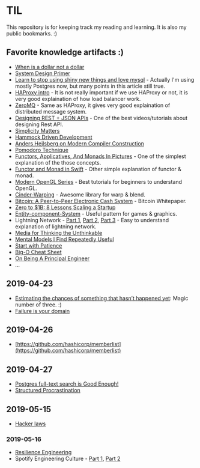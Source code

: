 # TIL

This repository is for keeping track my reading and learning. It is also my public bookmarks. :)

## Favorite knowledge artifacts :)

- [When is a dollar not a dollar](https://www.codingvc.com/when-is-a-dollar-not-a-dollar/)
- [System Design Primer](https://github.com/donnemartin/system-design-primer)
- [Learn to stop using shiny new things and love mysql](https://medium.com/@Pinterest_Engineering/learn-to-stop-using-shiny-new-things-and-love-mysql-3e1613c2ce14) - Actually I'm using mostly Postgres now, but many points in this article still true.
- [HAProxy intro](http://www.haproxy.org/download/1.9/doc/intro.txt) - It is not really important if we use HAProxy or not, it is very good explaination of how load balancer work.
- [ZeroMQ](http://zeromq.org/) - Same as HAProxy, it gives very good explaination of distributed message system.
- [Designing REST + JSON APIs](https://stormpath.com/blog/designing-rest-json-apis) - One of the best videos/tutorials about designing Rest API.
- [Simplicity Matters](https://www.youtube.com/watch?v=rI8tNMsozo0)
- [Hammock Driven Development](https://www.youtube.com/watch?v=f84n5oFoZBc)
- [Anders Hejlsberg on Modern Compiler Construction](https://www.youtube.com/watch?v=wSdV1M7n4gQ)
- [Pomodoro Technique](https://en.wikipedia.org/wiki/Pomodoro_Technique)
- [Functors, Applicatives, And Monads In Pictures](http://adit.io/posts/2013-04-17-functors,_applicatives,_and_monads_in_pictures.html) - One of the simplest explanation of the those concepts.
- [Functor and Monad in Swift](https://github.com/JaviSoto/Blog-Posts/blob/master/Functor%20and%20Monad%20in%20Swift/FunctorAndMonad.md) - Other simple explanation of functor & monad.
- [Modern OpenGL Series](https://www.tomdalling.com/blog/category/modern-opengl/) - Best tutorials for beginners to understand OpenGL.
- [Cinder-Warping](https://github.com/paulhoux/Cinder-Warping) - Awesome library for warp & blend.
- [Bitcoin: A Peer-to-Peer Electronic Cash System](https://bitcoin.org/bitcoin.pdf) - Bitcoin Whitepaper.
- [Zero to \$1B: 8 Lessons Scaling a Startup](https://medium.com/@swaaanson/zero-to-1b-8-lessons-scaling-a-startup-f9a4b631de61)
- [Entity-component-System](https://en.wikipedia.org/wiki/Entity_component_system) - Useful pattern for games & graphics.
- Lightning Network - [Part 1](https://www.youtube.com/watch?v=XFUYvLW-0oE), [Part 2](https://www.youtube.com/watch?v=7tHD9Gj9UNg), [Part 3](https://www.youtube.com/watch?v=k-bXIZOMNyA) - Easy to understand explanation of lightning network.
- [Media for Thinking the Unthinkable](http://worrydream.com/MediaForThinkingTheUnthinkable/)
- [Mental Models I Find Repeatedly Useful](https://medium.com/@yegg/mental-models-i-find-repeatedly-useful-936f1cc405d)
- [Start with Patience](https://lifehacker.com/start-with-patience-1787467637?utm_campaign=socialflow_lifehacker_twitter&utm_source=lifehacker_twitter&utm_medium=socialflow)
- [Big-O Cheat Sheet](http://bigocheatsheet.com/)
- [On Being A Principal Engineer](https://blog.dbsmasher.com/2019/01/28/on-being-a-principal-engineer.html)
- ...

## 2019-04-23

- [Estimating the chances of something that hasn’t happened yet](https://www.johndcook.com/blog/2010/03/30/statistical-rule-of-three/): Magic number of three. :)
- [Failure is your domain](https://middlemost.com/failure-is-your-domain/)

## 2019-04-26

- [https://github.com/hashicorp/memberlist](https://github.com/hashicorp/memberlist)

## 2019-04-27

- [Postgres full-text search is Good Enough!](http://rachbelaid.com/postgres-full-text-search-is-good-enough/)
- [Structured Procrastination](http://www.structuredprocrastination.com/)

## 2019-05-15

- [Hacker laws](https://github.com/dwmkerr/hacker-laws)

### 2019-05-16

- [Resilience Engineering](https://github.com/lorin/resilience-engineering)
- Spotify Engineering Culture - [Part 1](https://labs.spotify.com/2014/03/27/spotify-engineering-culture-part-1/), [Part 2](https://labs.spotify.com/2014/09/20/spotify-engineering-culture-part-2/)
